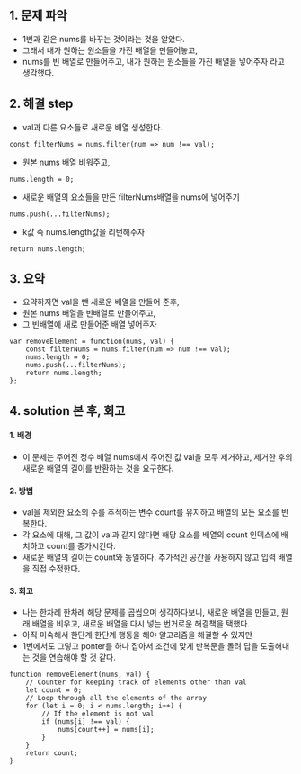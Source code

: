 ​
## 1. 문제 파악
- 1번과 같은 nums를 바꾸는 것이라는 것을 알았다.
- 그래서 내가 원하는 원소들을 가진 배열을 만들어놓고,
- nums를 빈 배열로 만들어주고, 내가 원하는 원소들을 가진 배열을 넣어주자 라고 생각했다.

## 2. 해결 step
- val과 다른 요소들로 새로운 배열 생성한다.
```
const filterNums = nums.filter(num => num !== val); 
```
- 원본 nums 배열 비워주고,
```
nums.length = 0; 
```
- 새로운 배열의 요소들을 만든 filterNums배열을 nums에 넣어주기
```
nums.push(...filterNums); 
```
- k값 즉 nums.length값을 리턴해주자
```
return nums.length; 
```

## 3. 요약
- 요약하자면 val을 뺀 새로운 배열을 만들어 준후,
- 원본 nums 배열을 빈배열로 만들어주고,
- 그 빈배열에 새로 만들어준 배열 넣어주자

```
var removeElement = function(nums, val) {
    const filterNums = nums.filter(num => num !== val); 
    nums.length = 0; 
    nums.push(...filterNums); 
    return nums.length; 
};
```

## 4. solution 본 후, 회고
#### 1. 배경
- 이 문제는 주어진 정수 배열 nums에서 주어진 값 val을 모두 제거하고, 제거한 후의 새로운 배열의 길이를 반환하는 것을 요구한다.
#### 2. 방법
- val을 제외한 요소의 수를 추적하는 변수 count를 유지하고 배열의 모든 요소를 반복한다.
- 각 요소에 대해, 그 값이 val과 같지 않다면 해당 요소를 배열의 count 인덱스에 배치하고 count를 증가시킨다.
- 새로운 배열의 길이는 count와 동일하다. 추가적인 공간을 사용하지 않고 입력 배열을 직접 수정한다.

#### 3. 회고
- 나는 한차례 한차례 해당 문제를 곱씹으며 생각하다보니, 새로운 배열을 만들고, 원래 배열을 비우고, 새로운 배열을 다시 넣는 번거로운 해결책을 택했다.
- 아직 미숙해서 한단계 한단계 행동을 해야 알고리즘을 해결할 수 있지만
- 1번에서도 그렇고 ponter를 하나 잡아서 조건에 맞게 반복문을 돌려 답을 도출해내는 것을 연습해야 할 것 같다.

```
function removeElement(nums, val) {
    // Counter for keeping track of elements other than val
    let count = 0;
    // Loop through all the elements of the array
    for (let i = 0; i < nums.length; i++) {
        // If the element is not val
        if (nums[i] !== val) {
            nums[count++] = nums[i];
        }
    }
    return count;
}
```
